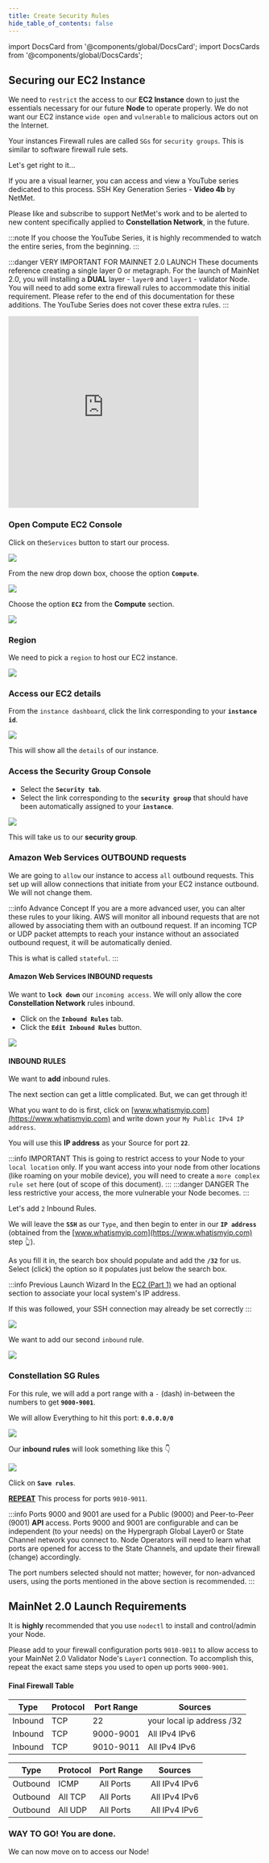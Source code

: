 ```yaml
---
title: Create Security Rules
hide_table_of_contents: false
---
```


import DocsCard from '@components/global/DocsCard';
import DocsCards from '@components/global/DocsCards';

<head>
  <title>Amazon Web Services (AWS)</title>
  <meta
    name="description"
    content="Apply our Security Group(s) to our EC2 Instance"
  />
  <style>{`
    :root {
      --doc-item-container-width: 60rem;
    }
  `}
  </style>
</head>

## Securing our EC2 Instance

We need to `restrict` the access to our **EC2 Instance** down to just the essentials necessary for our future **Node** to operate properly. We do not want our EC2 instance `wide open` and `vulnerable` to malicious actors out on the Internet.

Your instances Firewall rules are called `SGs` for `security groups`.  This is similar to software firewall rule sets.

Let's get right to it...

If you are a visual learner, you can access and view a YouTube series dedicated to this process.  SSH Key Generation Series - **Video 4b** by NetMet.

Please like and subscribe to support NetMet's work and to be alerted to new content specifically applied to **Constellation Network**, in the future.

:::note
If you choose the YouTube Series, it is highly recommended to watch the entire series, from the beginning.
:::

:::danger VERY IMPORTANT FOR MAINNET 2.0 LAUNCH
These documents reference creating a single layer 0 or metagraph.  For the launch of MainNet 2.0, you will installing a **DUAL** layer - `layer0` and `layer1` - validator Node.  You will need to add some extra firewall rules to accommodate this initial requirement.   Please refer to the end of this documentation for these additions.  The YouTube Series does not cover these extra rules.
:::

<iframe width="75%" height="380" src="https://www.youtube.com/embed/0plYuXJwfOU" title="YouTube video player" frameborder="0" allow="accelerometer; autoplay; clipboard-write; encrypted-media; gyroscope; picture-in-picture" allowfullscreen></iframe>

### Open Compute EC2 Console 
Click on the`Services` button to start our process.

![](/img/validator_nodes/node-aws-ec2-services1.png)

From the new drop down box, choose the option **`Compute`**.

![](/img/validator_nodes/node-aws-ec2-services2.png)

Choose the option **`EC2`** from the **Compute** section.

![](/img/validator_nodes/node-aws-ec2-services3.png)

### Region

We need to pick a `region` to host our EC2 instance.

![](/img/validator_nodes/node-aws-ec2-3.png)

### Access our EC2 details

From the `instance dashboard`, click the link corresponding to your **`instance id`**.

![](/img/validator_nodes/node-aws-ec2-launch3.png)

This will show all the `details` of our instance.

### Access the Security Group Console

  - Select the **`Security tab`**.
  - Select the link corresponding to the **`security group`** that should have been automatically assigned to your **`instance`**.

![](/img/validator_nodes/node-aws-sg4.png)

This will take us to our **security group**.

### Amazon Web Services OUTBOUND requests

We are going to `allow` our instance to access `all` outbound requests. This set up will allow connections that initiate from your EC2 instance outbound. We will not change them. 

:::info Advance Concept
If you are a more advanced user, you can alter these rules to your liking.  AWS will monitor all inbound requests that are not allowed by associating them with an outbound request.  If an incoming TCP or UDP packet attempts to reach your instance without an associated outbound request, it will be automatically denied.

This is what is called `stateful`.
:::

#### Amazon Web Services INBOUND requests

We want to **`lock down`** our `incoming access`. We will only allow the core **Constellation Network** rules inbound.

- Click on the **`Inbound Rules`** tab.
- Click the **`Edit Inbound Rules`** button.

![](/img/validator_nodes/node-aws-sg5.png)

#### INBOUND RULES
We want to **add** inbound rules.

The next section can get a little complicated. But, we can get through it! 

What you want to do is first, click on [www.whatismyip.com](https://www.whatismyip.com) and write down your `My Public IPv4 IP address`.

You will use this **IP address** as your Source for port **`22`**.

:::info IMPORTANT 
This is going to restrict access to your Node to your `local location` only.  If you want access into your node from other locations (like roaming on your mobile device), you will need to create a `more complex rule set` here (out of scope of this document). 
:::
:::danger DANGER
The less restrictive your access, the more vulnerable your Node becomes.
:::

Let's add `2` Inbound Rules.

We will leave the **`SSH`** as our `Type`, and then begin to enter in our **`IP address`** (obtained from the [www.whatismyip.com](https://www.whatismyip.com) step 👆).

As you fill it in, the search box should populate and add the **`/32`** for us. Select (click) the option so it populates just below the search box.

:::info Previous Launch Wizard
In the [EC2 (Part 1)](createEC2.md) we had an optional section to associate your local system's IP address. 

If this was followed, your SSH connection may already be set correctly
:::

![](/img/validator_nodes/node-aws-sg6.png)

We want to add our second `inbound` rule.

![](/img/validator_nodes/node-aws-sg7.png)

### Constellation SG Rules

For this rule, we will add a port range with a `-` (dash) in-between the numbers to get **`9000-9001`**.

We will allow Everything to hit this port: **`0.0.0.0/0`**

![](/img/validator_nodes/node-aws-sg8.png)

Our **inbound rules** will look something like this 👇

![](/img/validator_nodes/node-aws-sg9.png)

Click on **`Save rules`**.

**[REPEAT](#constellation-sg-rules)** This process for ports `9010-9011`.

:::info
Ports 9000 and 9001 are used for a Public (9000) and Peer-to-Peer (9001) **API** access.   Ports 9000 and 9001 are configurable and can be independent (to your needs) on the Hypergraph Global Layer0 or State Channel network you connect to.  Node Operators will need to learn what ports are opened for access to the State Channels, and update their firewall (change) accordingly.

The port numbers selected should not matter; however, for non-advanced users, using the ports mentioned in the above section is recommended.
:::

## MainNet 2.0 Launch Requirements

It is **highly** recommended that you use `nodectl` to install and control/admin your Node.

Please add to your firewall configuration ports `9010-9011` to allow access to your MainNet 2.0 Validator Node's `Layer1` connection.  To accomplish this, repeat the exact same steps you used to open up ports `9000-9001`.

#### Final Firewall Table 

| Type	| Protocol	| Port Range	| Sources |
| ----  | -----| ----- | ---- |
| Inbound	| TCP	| 22	| your local ip address /32 |
| Inbound	| TCP	| 9000-9001	| All IPv4 IPv6
| Inbound	| TCP	| 9010-9011	| All IPv4 IPv6

| Type	| Protocol	| Port Range	| Sources |
| ----  | -----| ----- | ---- |
| Outbound	| ICMP	| All Ports	| All IPv4 IPv6 |
| Outbound	| All TCP	| All Ports |	All IPv4 IPv6 |
| Outbound	| All UDP	| All Ports	| All IPv4 IPv6 |


### WAY TO GO! You are done.
We can now move on to access our Node!